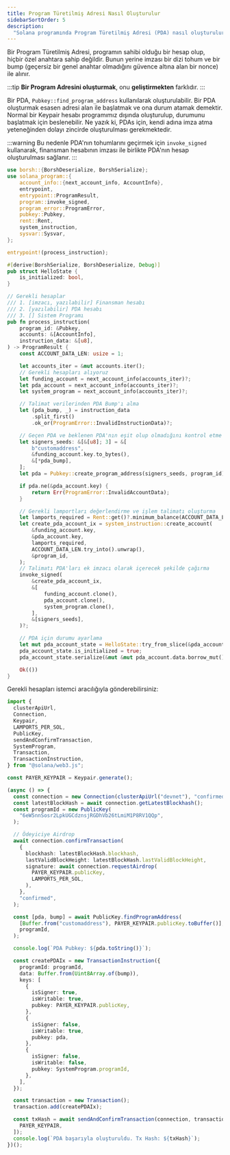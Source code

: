 ```yaml
---
title: Program Türetilmiş Adresi Nasıl Oluşturulur
sidebarSortOrder: 5
description:
  "Solana programında Program Türetilmiş Adresi (PDA) nasıl oluşturulur öğrenin."
---
```


Bir Program Türetilmiş Adresi, programın sahibi olduğu bir hesap olup,  
hiçbir özel anahtara sahip değildir. Bunun yerine imzası bir dizi tohum ve bir 
bump (geçersiz bir genel anahtar olmadığını güvence altına alan bir nonce) ile 
alınır. 

:::tip
**Bir Program Adresini oluşturmak**, onu **geliştirmekten** farklıdır. 
:::

Bir PDA, `Pubkey::find_program_address` kullanılarak oluşturulabilir. Bir 
PDA oluşturmak esasen adresi alan ile başlatmak ve ona durum atamak demektir. 
Normal bir Keypair hesabı programımız dışında oluşturulup, durumunu başlatmak 
için beslenebilir. Ne yazık ki, PDAs için, kendi adına imza atma yeteneğinden 
dolayı zincirde oluşturulması gerekmektedir. 

:::warning
Bu nedenle PDA'nın tohumlarını geçirmek için `invoke_signed` kullanarak, finansman 
hesabının imzası ile birlikte PDA'nın hesap oluşturulması sağlanır.
:::

```rust filename="create-pda.rs"
use borsh::{BorshDeserialize, BorshSerialize};
use solana_program::{
    account_info::{next_account_info, AccountInfo},
    entrypoint,
    entrypoint::ProgramResult,
    program::invoke_signed,
    program_error::ProgramError,
    pubkey::Pubkey,
    rent::Rent,
    system_instruction,
    sysvar::Sysvar,
};

entrypoint!(process_instruction);

#[derive(BorshSerialize, BorshDeserialize, Debug)]
pub struct HelloState {
    is_initialized: bool,
}

// Gerekli hesaplar
/// 1. [imzacı, yazılabilir] Finansman hesabı
/// 2. [yazılabilir] PDA hesabı
/// 3. [] Sistem Programı
pub fn process_instruction(
    program_id: &Pubkey,
    accounts: &[AccountInfo],
    instruction_data: &[u8],
) -> ProgramResult {
    const ACCOUNT_DATA_LEN: usize = 1;

    let accounts_iter = &mut accounts.iter();
    // Gerekli hesapları alıyoruz
    let funding_account = next_account_info(accounts_iter)?;
    let pda_account = next_account_info(accounts_iter)?;
    let system_program = next_account_info(accounts_iter)?;

    // Talimat verilerinden PDA Bump'ı alma
    let (pda_bump, _) = instruction_data
        .split_first()
        .ok_or(ProgramError::InvalidInstructionData)?;

    // Geçen PDA ve beklenen PDA'nın eşit olup olmadığını kontrol etme
    let signers_seeds: &[&[u8]; 3] = &[
        b"customaddress",
        &funding_account.key.to_bytes(),
        &[*pda_bump],
    ];
    let pda = Pubkey::create_program_address(signers_seeds, program_id)?;

    if pda.ne(&pda_account.key) {
        return Err(ProgramError::InvalidAccountData);
    }

    // Gerekli lamportları değerlendirme ve işlem talimatı oluşturma
    let lamports_required = Rent::get()?.minimum_balance(ACCOUNT_DATA_LEN);
    let create_pda_account_ix = system_instruction::create_account(
        &funding_account.key,
        &pda_account.key,
        lamports_required,
        ACCOUNT_DATA_LEN.try_into().unwrap(),
        &program_id,
    );
    // Talimatı PDA'ları ek imzacı olarak içerecek şekilde çağırma
    invoke_signed(
        &create_pda_account_ix,
        &[
            funding_account.clone(),
            pda_account.clone(),
            system_program.clone(),
        ],
        &[signers_seeds],
    )?;

    // PDA için durumu ayarlama
    let mut pda_account_state = HelloState::try_from_slice(&pda_account.data.borrow())?;
    pda_account_state.is_initialized = true;
    pda_account_state.serialize(&mut &mut pda_account.data.borrow_mut()[..])?;

    Ok(())
}
```

Gerekli hesapları istemci aracılığıyla gönderebilirsiniz:

```typescript filename="create-pda-client.ts"
import {
  clusterApiUrl,
  Connection,
  Keypair,
  LAMPORTS_PER_SOL,
  PublicKey,
  sendAndConfirmTransaction,
  SystemProgram,
  Transaction,
  TransactionInstruction,
} from "@solana/web3.js";

const PAYER_KEYPAIR = Keypair.generate();

(async () => {
  const connection = new Connection(clusterApiUrl("devnet"), "confirmed");
  const latestBlockHash = await connection.getLatestBlockhash();
  const programId = new PublicKey(
    "6eW5nnSosr2LpkUGCdznsjRGDhVb26tLmiM1P8RV1QQp",
  );

  // Ödeyiciye Airdrop
  await connection.confirmTransaction(
    {
      blockhash: latestBlockHash.blockhash,
      lastValidBlockHeight: latestBlockHash.lastValidBlockHeight,
      signature: await connection.requestAirdrop(
        PAYER_KEYPAIR.publicKey,
        LAMPORTS_PER_SOL,
      ),
    },
    "confirmed",
  );

  const [pda, bump] = await PublicKey.findProgramAddress(
    [Buffer.from("customaddress"), PAYER_KEYPAIR.publicKey.toBuffer()],
    programId,
  );

  console.log(`PDA Pubkey: ${pda.toString()}`);

  const createPDAIx = new TransactionInstruction({
    programId: programId,
    data: Buffer.from(Uint8Array.of(bump)),
    keys: [
      {
        isSigner: true,
        isWritable: true,
        pubkey: PAYER_KEYPAIR.publicKey,
      },
      {
        isSigner: false,
        isWritable: true,
        pubkey: pda,
      },
      {
        isSigner: false,
        isWritable: false,
        pubkey: SystemProgram.programId,
      },
    ],
  });

  const transaction = new Transaction();
  transaction.add(createPDAIx);

  const txHash = await sendAndConfirmTransaction(connection, transaction, [
    PAYER_KEYPAIR,
  ]);
  console.log(`PDA başarıyla oluşturuldu. Tx Hash: ${txHash}`);
})();
``` 